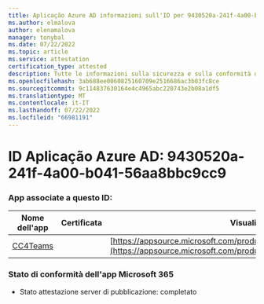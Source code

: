 ```yaml
---
title: Aplicação Azure AD informazioni sull'ID per 9430520a-241f-4a00-b041-56a8bbc9cc9
ms.author: elmalova
author: elenamalova
manager: tonybal
ms.date: 07/22/2022
ms.topic: article
ms.service: attestation
certification_type: attested
description: Tutte le informazioni sulla sicurezza e sulla conformità disponibili per 9430520a-241f-4a00-b041-56a8bbc9cc9.
ms.openlocfilehash: 3ab688ee0060825160709e2516686ac3b03fc8ce
ms.sourcegitcommit: 9c114837630164e4c4965abc220743e2b08a1df5
ms.translationtype: MT
ms.contentlocale: it-IT
ms.lasthandoff: 07/22/2022
ms.locfileid: "66981191"
---
```

# <a name="azure-app-id-9430520a-241f-4a00-b041-56aa8bbc9cc9"></a>ID Aplicação Azure AD: 9430520a-241f-4a00-b041-56aa8bbc9cc9


### <a name="apps-associated-with-this-id"></a>App associate a questo ID:
| **Nome dell'app** | **Certificata** | **Visualizzazione in AppSource** |
|--------------|---------------|-----------------------|
| [CC4Teams](../forward/contactcenter4all1634641680587.cc4all_01.md) |  | [https://appsource.microsoft.com/product/office/contactcenter4all1634641680587.cc4all_01](https://appsource.microsoft.com/product/office/contactcenter4all1634641680587.cc4all_01) |

### <a name="microsoft-365-app-compliance-status"></a>Stato di conformità dell'app Microsoft 365
- Stato attestazione server di pubblicazione: completato
